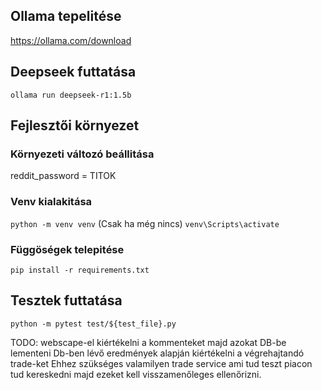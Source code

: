 ## Ollama tepelitése
https://ollama.com/download
## Deepseek futtatása
`ollama run deepseek-r1:1.5b`
## Fejlesztői környezet
### Környezeti változó beállitása
reddit_password = TITOK
### Venv kialakitása
`python -m venv venv` (Csak ha még nincs)
`venv\Scripts\activate`
### Függöségek telepitése
`pip install -r requirements.txt`
## Tesztek futtatása
`python -m pytest test/${test_file}.py`

TODO:
webscape-el kiértékelni a kommenteket majd azokat DB-be lementeni
Db-ben lévő eredmények alapján kiértékelni a végrehajtandó trade-ket
Ehhez szükséges valamilyen trade service ami tud teszt piacon tud kereskedni
majd ezeket kell visszamenőleges ellenőrizni.